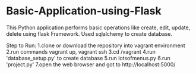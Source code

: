 # Basic-Application-using-Flask

This Python application performs basic operations like create, edit, update, delete using flask Framework. Used sqlalchemy to create database.

Step to Run:
1.clone or download the repository into vagrant environment
2.run commands vagrant up, vagrant ssh
3.cd /vagrant
4.run 'database_setup.py' to create database
5.run lotsofmenus.py
6.run 'project.py'
7.open the web browser and got to http://localhost:5000/


